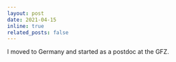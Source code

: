 ```yaml
---
layout: post
date: 2021-04-15
inline: true
related_posts: false
---
```


I moved to Germany and started as a postdoc at the GFZ.